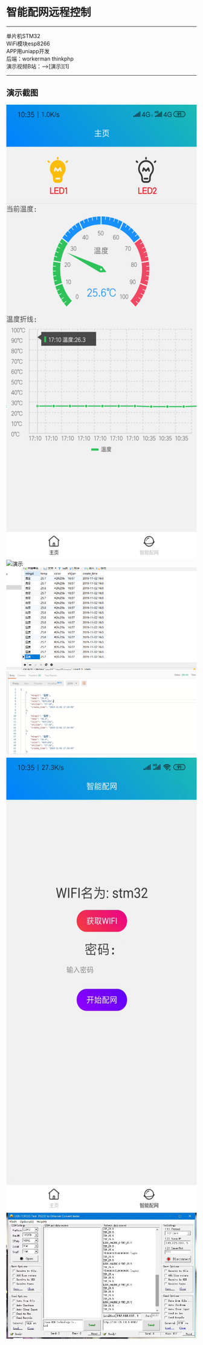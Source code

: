 # 智能配网远程控制

------
单片机STM32  
WiFi模块esp8266  
APP用uniapp开发  
后端：workerman thinkphp  
演示视频B站：——>[演示][1]

------

## 演示截图
<img src="https://github.com/FFWP/SmartLed/blob/main/ScreenShot/1.png" width="600" height="1200" alt="演示"/><br/>
<img src="https://github.com/FFWP/SmartLed/blob/main/ScreenShot/2.jpg"  alt="演示"/><br/>
<img src="https://github.com/FFWP/SmartLed/blob/main/ScreenShot/3.png" alt="演示"/><br/>
<img src="https://github.com/FFWP/SmartLed/blob/main/ScreenShot/4.jpg"  alt="演示"/><br/>
<img src="https://github.com/FFWP/SmartLed/blob/main/ScreenShot/5.jpg" width="600" height="1200" alt="演示"/><br/>
<img src="https://github.com/FFWP/SmartLed/blob/main/ScreenShot/6.jpg"  alt="演示"/><br/>
